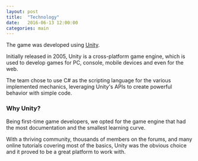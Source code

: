 ```yaml
---
layout: post
title:  "Technology"
date:   2016-06-13 12:00:00
categories: main
---
```


The game was developed using [Unity](https://unity3d.com/).

Initially released in 2005, Unity is a cross-platform game engine, which is used to develop games for PC, console, mobile devices and even for the web.

The team chose to use C# as the scripting language for the various implemented mechanics, leveraging Unity's APIs to create powerful behavior with simple code.

### Why Unity?

Being first-time game developers, we opted for the game engine that had the most documentation and the smallest learning curve.

With a thriving community, thousands of members on the forums, and many online tutorials covering most of the basics, Unity was the obvious choice and it proved to be a great platform to work with.
